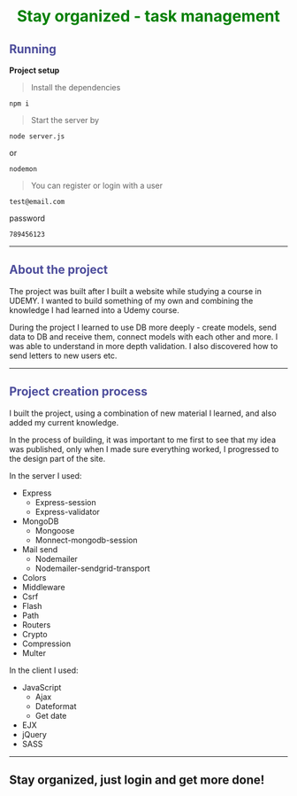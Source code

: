 <h1 style="text-align: center; color: green;"><b>Stay organized - task management</b></h1>

<h2 style="color: rgb(76, 76, 155);">Running</h2>

<b>Project setup</b>

> Install the dependencies
```
npm i
```
> Start the server by
```
node server.js
```
or
```
nodemon
```
> You can register or login with a user
```
test@email.com
```
password
```
789456123
```

<hr/>
<h2 style="color: rgb(76, 76, 155);">About the project</h2>
The project was built after I built a website while studying a course in UDEMY. I wanted to build something of my own and combining the knowledge I had learned into a Udemy course.

During the project I learned to use DB more deeply - create models, send data to DB and receive them, connect models with each other and more. I was able to understand in more depth validation. I also discovered how to send letters to new users etc.

<hr/>

<h2 style="color: rgb(76, 76, 155);">Project creation process</h2>

I built the project, using a combination of new material I learned, and also added my current knowledge.

In the process of building, it was important to me first to see that my idea was published, only when I made sure everything worked, I progressed to the design part of the site.


In the server I used:

- Express
   - Express-session
   - Express-validator
- MongoDB
    - Mongoose
    - Monnect-mongodb-session
- Mail send
    - Nodemailer
    - Nodemailer-sendgrid-transport
- Colors
- Middleware
- Csrf
- Flash
- Path
- Routers
- Crypto
- Compression
- Multer

In the client I used:

- JavaScript
  - Ajax
  - Dateformat
  - Get date
- EJX
- jQuery
- SASS

<hr/>

## Stay organized, just login and get more done!

